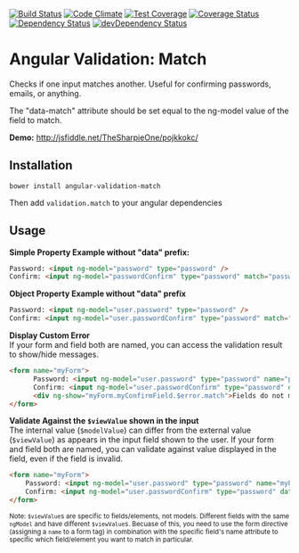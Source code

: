 [![Build Status](https://travis-ci.org/TheSharpieOne/angular-input-match.svg?branch=master)](https://travis-ci.org/TheSharpieOne/angular-input-match)
[![Code Climate](https://codeclimate.com/github/TheSharpieOne/angular-input-match/badges/gpa.svg)](https://codeclimate.com/github/TheSharpieOne/angular-input-match) [![Test Coverage](https://codeclimate.com/github/TheSharpieOne/angular-input-match/badges/coverage.svg)](https://codeclimate.com/github/TheSharpieOne/angular-input-match)
[![Coverage Status](https://coveralls.io/repos/TheSharpieOne/angular-input-match/badge.png)](https://coveralls.io/r/TheSharpieOne/angular-input-match)
[![Dependency Status](https://david-dm.org/thesharpieone/angular-input-match.svg?style=flat)](https://david-dm.org/thesharpieone/angular-input-match)
[![devDependency Status](https://david-dm.org/thesharpieone/angular-input-match/dev-status.svg?style=flat)](https://david-dm.org/thesharpieone/angular-input-match#info=devDependencies)

Angular Validation: Match
===================

Checks if one input matches another.  Useful for confirming passwords, emails, or anything.

The "data-match" attribute should be set equal to the ng-model value of the field to match.

**Demo:** http://jsfiddle.net/TheSharpieOne/pojkkokc/

Installation
------------

`bower install angular-validation-match`

Then add `validation.match` to your angular dependencies

Usage
-----

**Simple Property Example without "data" prefix:**

```html
Password: <input ng-model="password" type="password" />
Confirm: <input ng-model="passwordConfirm" type="password" match="password" />
```

**Object Property Example without "data" prefix**

```html
Password: <input ng-model="user.password" type="password" />
Confirm: <input ng-model="user.passwordConfirm" type="password" match="user.password" />
```

**Display Custom Error**<br>
If your form and field both are named, you can access the validation result to show/hide messages.

```html
<form name="myForm">
      Password: <input ng-model="user.password" type="password" name="passwordName" />
      Confirm: <input ng-model="user.passwordConfirm" type="password" data-match="user.password" name="myConfirmField" />
      <div ng-show="myForm.myConfirmField.$error.match">Fields do not match!</div>
</form>
```

**Validate Against the `$viewValue` shown in the input**<br>
The internal value (`$modelValue`) can differ from the external value (`$viewValue`) as appears in the input field shown to the user.  If your form and field both are named, you can validate against value displayed in the field, even if the field is invalid.

```html
<form name="myForm">
    Password: <input ng-model="user.password" type="password" name="myPasswordField" />
    Confirm: <input ng-model="user.passwordConfirm" type="password" data-match="myForm.myPasswordField" name="myConfirmField" />
</form>
```
<small>Note: `$viewValue`s are specific to fields/elements, not models.  Different fields with the same `ngModel` and have different `$viewValue`s.  Becuase of this, you need to use the form directive (assigning a `name` to a form tag) in combination with the specific field's name attribute to specific which field/element you want to match in particular.</small>
